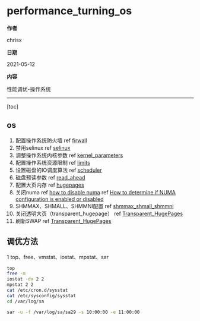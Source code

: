 # performance_turning_os

**作者**

chrisx

**日期**

2021-05-12

**内容**

性能调优-操作系统

----

[toc]

## os

1. 配置操作系统防火墙
ref [firwall](./../os/firewall.md)
2. 禁用selinux
ref [selinux](./../os/selinux.md)
3. 调整操作系统内核参数
ref [kernel_parameters](../os/Kernel_Parameters.md)
4. 配置操作系统资源限制
ref [limits](../os/limits.md)
5. 设置磁盘的IO调度算法
ref [scheduler](../os/scheduler.md)
6. 磁盘预读参数
ref [read_ahead](../os/read_ahead.md)
7. 配置大页内存
ref [hugepages](../os/hugepages.md)
8. 关闭numa
ref [how to disable numa](../os/How%20to%20disable%20NUMA.md)
ref [How to determine if NUMA configuration is enabled or disabled](../os/How%20to%20determine%20if%20NUMA%20configuration%20is%20enabled%20or%20disabled.md)
9. SHMMAX、SHMALL、SHMMNI配置
ref [shmmax_shmall_shmmni](../os/shmmax_shmall_shmmni.md)
10. 关闭透明大页（transparent_hugepage）
ref [Transparent_HugePages](../os/Transparent_HugePages.md)
11. 刷新SWAP
ref [Transparent_HugePages](../os/swap.md)

## 调优方法

1  top、free、vmstat、iostat、mpstat、sar

```sh
top
free -m
iostat -dx 2 2
mpstat 2 2
cat /etc/cron.d/sysstat
cat /etc/sysconfig/sysstat
cd /var/log/sa

sar -u -f /var/log/sa/sa29 -s 10:00:00 -e 11:00:00
```
